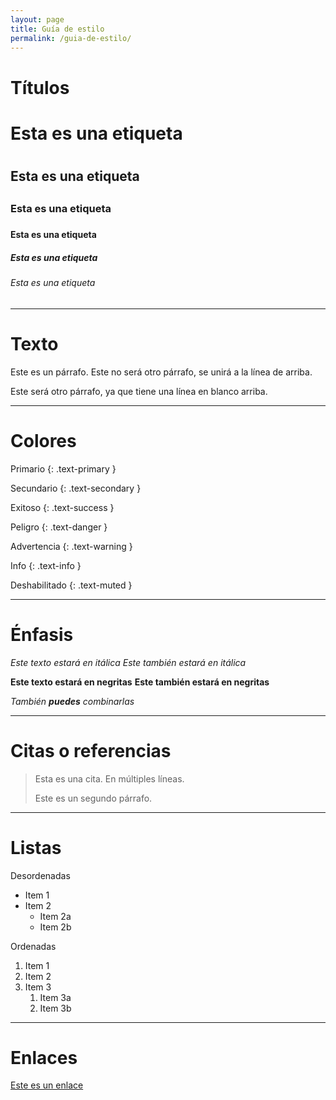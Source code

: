 ```yaml
---
layout: page
title: Guía de estilo
permalink: /guia-de-estilo/
---
```


# Títulos

# Esta es una etiqueta <h1>
## Esta es una etiqueta <h2>
### Esta es una etiqueta <h3>
#### Esta es una etiqueta <h4>
##### Esta es una etiqueta <h5>
###### Esta es una etiqueta <h6>

----

# Texto

Este es un párrafo.
Este no será otro párrafo, se unirá a la línea de arriba.

Este será otro párrafo, ya que tiene una línea en blanco arriba.

----

# Colores

Primario
{: .text-primary }

Secundario
{: .text-secondary }

Exitoso
{: .text-success }

Peligro
{: .text-danger }

Advertencia
{: .text-warning }

Info
{: .text-info }

Deshabilitado
{: .text-muted }

----

# Énfasis

*Este texto estará en itálica*
_Este también estará en itálica_

**Este texto estará en negritas**
__Este también estará en negritas__

_También **puedes** combinarlas_

----

# Citas o referencias

> Esta es una cita.
> En múltiples líneas.
>
> Este es un segundo párrafo.

----

# Listas

Desordenadas

* Item 1
* Item 2
  * Item 2a
  * Item 2b

Ordenadas

1. Item 1
1. Item 2
1. Item 3
   1. Item 3a
   1. Item 3b

----

# Enlaces

[Este es un enlace](http://github.com)
